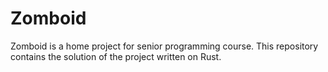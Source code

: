 # Zomboid

Zomboid is a home project for senior programming course.
This repository contains the solution of the project written on Rust.

